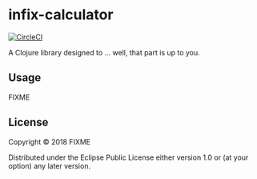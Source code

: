 # infix-calculator
[![CircleCI](https://circleci.com/gh/makutak/infix-calculator.svg?style=svg)](https://circleci.com/gh/makutak/infix-calculator)

A Clojure library designed to ... well, that part is up to you.

## Usage

FIXME

## License

Copyright © 2018 FIXME

Distributed under the Eclipse Public License either version 1.0 or (at
your option) any later version.
